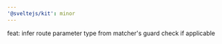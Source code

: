 ```yaml
---
'@sveltejs/kit': minor
---
```


feat: infer route parameter type from matcher's guard check if applicable
